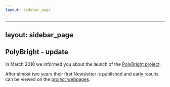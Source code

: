 ```yaml
---
layout: sidebar_page
---
```


---
layout: sidebar_page
---

## PolyBright - update

In March 2010 we informed you about the launch of the [PolyBright project](/4m-association/content/Extending-process-limits-laser-polymer-weldin.md).  
  
After almost two years their first Newsletter is published and early results can be viewed on the [project webpages](http://www.polybright.eu/145749.html). 